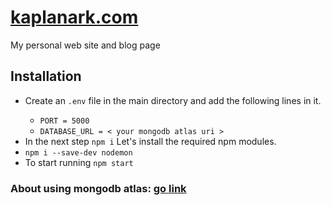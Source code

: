#  [kaplanark.com ](https://kaplanark.herokuapp.com/)

My personal web site and blog page
## Installation
<ul>
    <li>Create an <code>.env</code> file in the main directory and add the following lines in it.</li>
    <ul>
        <li><code>PORT = 5000</code></li>
        <li><code>DATABASE_URL = < your mongodb atlas uri ></code></li>
    </ul>
    <li>In the next step <code>npm i</code> Let's install the required npm modules.</li>
    <li><code>npm i --save-dev nodemon</code></li>
    <li>To start running <code>npm start</code></li>
</ul>

### About using mongodb atlas: <a href="https://kaplanark.herokuapp.com/....">go link</a>
